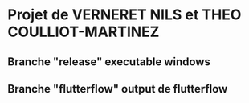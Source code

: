# Projet de VERNERET NILS et THEO COULLIOT-MARTINEZ 

## Branche "release" executable windows 
## Branche "flutterflow" output de flutterflow
